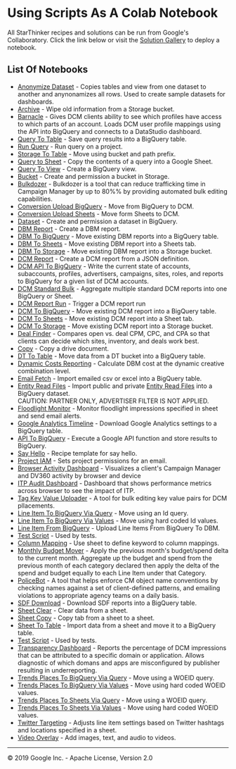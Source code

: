 # Using Scripts As A Colab Notebook

All StarThinker recipes and solutions can be run from Google's Collaboratory.
Click the link below or visit the [Solution Gallery](https://google.github.io/starthinker/) to deploy a notebook.

## List Of Notebooks
* [Anonymize Dataset](https://colab.research.google.com/github/google/starthinker/blob/master/colab/anonymize.ipynb) - Copies tables and view from one dataset to another and anynonamizes all rows.  Used to create sample datasets for dashboards.
* [Archive](https://colab.research.google.com/github/google/starthinker/blob/master/colab/archive.ipynb) - Wipe old information from a Storage bucket.
* [Barnacle](https://colab.research.google.com/github/google/starthinker/blob/master/colab/barnacle.ipynb) - Gives DCM clients ability to see which profiles have access to which parts of an account. Loads DCM user profile mappings using the API into BigQuery and connects to a DataStudio dashboard.
* [Query To Table](https://colab.research.google.com/github/google/starthinker/blob/master/colab/bigquery_query.ipynb) - Save query results into a BigQuery table.
* [Run Query](https://colab.research.google.com/github/google/starthinker/blob/master/colab/bigquery_run_query.ipynb) - Run query on a project.
* [Storage To Table](https://colab.research.google.com/github/google/starthinker/blob/master/colab/bigquery_storage.ipynb) - Move using bucket and path prefix.
* [Query to Sheet](https://colab.research.google.com/github/google/starthinker/blob/master/colab/bigquery_to_sheet.ipynb) - Copy the contents of a query into a Google Sheet.
* [Query To View](https://colab.research.google.com/github/google/starthinker/blob/master/colab/bigquery_view.ipynb) - Create a BigQuery view.
* [Bucket](https://colab.research.google.com/github/google/starthinker/blob/master/colab/bucket.ipynb) - Create and permission a bucket in Storage.
* [Bulkdozer](https://colab.research.google.com/github/google/starthinker/blob/master/colab/bulkdozer.ipynb) - Bulkdozer is a tool that can reduce trafficking time in Campaign Manager by up to 80%% by providing automated bulk editing capabilities.
* [Conversion Upload BigQuery](https://colab.research.google.com/github/google/starthinker/blob/master/colab/conversion_upload_from_biguery.ipynb) - Move from BigQuery to DCM.
* [Conversion Upload Sheets](https://colab.research.google.com/github/google/starthinker/blob/master/colab/conversion_upload_from_sheets.ipynb) - Move form Sheets to DCM.
* [Dataset](https://colab.research.google.com/github/google/starthinker/blob/master/colab/dataset.ipynb) - Create and permission a dataset in BigQuery.
* [DBM Report](https://colab.research.google.com/github/google/starthinker/blob/master/colab/dbm.ipynb) - Create a DBM report.
* [DBM To BigQuery](https://colab.research.google.com/github/google/starthinker/blob/master/colab/dbm_to_bigquery.ipynb) - Move existing DBM reports into a BigQuery table.
* [DBM To Sheets](https://colab.research.google.com/github/google/starthinker/blob/master/colab/dbm_to_sheets.ipynb) - Move existing DBM report into a Sheets tab.
* [DBM To Storage](https://colab.research.google.com/github/google/starthinker/blob/master/colab/dbm_to_storage.ipynb) - Move existing DBM report into a Storage bucket.
* [DCM Report](https://colab.research.google.com/github/google/starthinker/blob/master/colab/dcm.ipynb) - Create a DCM report from a JSON definition.
* [DCM API To BigQuery](https://colab.research.google.com/github/google/starthinker/blob/master/colab/dcm_api_to_bigquery.ipynb) - Write the current state of accounts, subaccounts, profiles, advertisers, campaigns, sites, roles, and reports to BigQuery for a given list of DCM accounts.
* [DCM Standard Bulk](https://colab.research.google.com/github/google/starthinker/blob/master/colab/dcm_bulk_standard.ipynb) - Aggregate multiple standard DCM reports into one BigQuery or Sheet.
* [DCM Report Run](https://colab.research.google.com/github/google/starthinker/blob/master/colab/dcm_run.ipynb) - Trigger a DCM report run
* [DCM To BigQuery](https://colab.research.google.com/github/google/starthinker/blob/master/colab/dcm_to_bigquery.ipynb) - Move existing DCM report into a BigQuery table.
* [DCM To Sheets](https://colab.research.google.com/github/google/starthinker/blob/master/colab/dcm_to_sheets.ipynb) - Move existing DCM report into a Sheet tab.
* [DCM To Storage](https://colab.research.google.com/github/google/starthinker/blob/master/colab/dcm_to_storage.ipynb) - Move existing DCM report into a Storage bucket.
* [Deal Finder](https://colab.research.google.com/github/google/starthinker/blob/master/colab/deal_finder.ipynb) - Compares open vs. deal CPM, CPC, and CPA so that clients can decide which sites, inventory, and deals work best.
* [Copy](https://colab.research.google.com/github/google/starthinker/blob/master/colab/drive_copy.ipynb) - Copy a drive document.
* [DT To Table](https://colab.research.google.com/github/google/starthinker/blob/master/colab/dt.ipynb) - Move data from a DT bucket into a BigQuery table.
* [Dynamic Costs Reporting](https://colab.research.google.com/github/google/starthinker/blob/master/colab/dynamic_costs.ipynb) - Calculate DBM cost at the dynamic creative combination level.
* [Email Fetch](https://colab.research.google.com/github/google/starthinker/blob/master/colab/email_to_bigquery.ipynb) - Import emailed csv or excel into a BigQuery table.
* [Entity Read Files](https://colab.research.google.com/github/google/starthinker/blob/master/colab/entity.ipynb) - Import public and private <a href='https://developers.google.com/bid-manager/guides/entity-read/format-v2' target='_blank'>Entity Read Files</a> into a BigQuery dataset.<br/>CAUTION: PARTNER ONLY, ADVERTISER FILTER IS NOT APPLIED.
* [Floodlight Monitor](https://colab.research.google.com/github/google/starthinker/blob/master/colab/floodlight_monitor.ipynb) - Monitor floodlight impressions specified in sheet and send email alerts.
* [Google Analytics Timeline](https://colab.research.google.com/github/google/starthinker/blob/master/colab/ga_timeline.ipynb) - Download Google Analytics settings to a BigQuery table.
* [API To BigQuery](https://colab.research.google.com/github/google/starthinker/blob/master/colab/google_api_to_bigquery.ipynb) - Execute a Google API function and store results to BigQuery.
* [Say Hello](https://colab.research.google.com/github/google/starthinker/blob/master/colab/hello.ipynb) - Recipe template for say hello.
* [Project IAM](https://colab.research.google.com/github/google/starthinker/blob/master/colab/iam.ipynb) - Sets project permissions for an email.
* [Browser Activity Dashboard](https://colab.research.google.com/github/google/starthinker/blob/master/colab/itp.ipynb) - Visualizes a client's Campaign Manager and DV360 activity by browser and device
* [ITP Audit Dashboard](https://colab.research.google.com/github/google/starthinker/blob/master/colab/itp_audit.ipynb) - Dashboard that shows performance metrics across browser to see the impact of ITP.
* [Tag Key Value Uploader](https://colab.research.google.com/github/google/starthinker/blob/master/colab/kv_uploader.ipynb) - A tool for bulk editing key value pairs for DCM pllacements.
* [Line Item To BigQuery Via Query](https://colab.research.google.com/github/google/starthinker/blob/master/colab/lineitem_read_to_bigquery_via_query.ipynb) - Move using an Id query.
* [Line Item To BigQuery Via Values](https://colab.research.google.com/github/google/starthinker/blob/master/colab/lineitem_read_to_bigquery_via_value.ipynb) - Move using hard coded Id values.
* [Line Item From BigQuery](https://colab.research.google.com/github/google/starthinker/blob/master/colab/lineitem_write_from_bigquery.ipynb) - Upload Line Items From BigQuery To DBM.
* [Test Script](https://colab.research.google.com/github/google/starthinker/blob/master/colab/manual.ipynb) - Used by tests.
* [Column Mapping](https://colab.research.google.com/github/google/starthinker/blob/master/colab/mapping.ipynb) - Use sheet to define keyword to column mappings.
* [Monthly Budget Mover](https://colab.research.google.com/github/google/starthinker/blob/master/colab/monthly_budget_mover.ipynb) - Apply the previous month's budget/spend delta to the current month.  Aggregate up the budget and spend from the previous month of each category declared then apply the delta of the spend and budget equally to each Line Item under that Category.
* [PoliceBot](https://colab.research.google.com/github/google/starthinker/blob/master/colab/policebot.ipynb) - A tool that helps enforce CM object name conventions by checking names against a set of client-defined patterns, and emailing violations to appropriate agency teams on a daily basis.
* [SDF Download](https://colab.research.google.com/github/google/starthinker/blob/master/colab/sdf_to_bigquery.ipynb) - Download SDF reports into a BigQuery table.
* [Sheet Clear](https://colab.research.google.com/github/google/starthinker/blob/master/colab/sheets_clear.ipynb) - Clear data from a sheet.
* [Sheet Copy](https://colab.research.google.com/github/google/starthinker/blob/master/colab/sheets_copy.ipynb) - Copy tab from a sheet to a sheet.
* [Sheet To Table](https://colab.research.google.com/github/google/starthinker/blob/master/colab/sheets_to_bigquery.ipynb) - Import data from a sheet and move it to a BigQuery table.
* [Test Script](https://colab.research.google.com/github/google/starthinker/blob/master/colab/test.ipynb) - Used by tests.
* [Transparency Dashboard](https://colab.research.google.com/github/google/starthinker/blob/master/colab/transparency.ipynb) - Reports the percentage of DCM impressions that can be attributed to a specific domain or application.  Allows diagnostic of which domans and apps are misconfigured by publisher resulting in underreporting.
* [Trends Places To BigQuery Via Query](https://colab.research.google.com/github/google/starthinker/blob/master/colab/trends_places_to_bigquery_via_query.ipynb) - Move using a WOEID query.
* [Trends Places To BigQuery Via Values](https://colab.research.google.com/github/google/starthinker/blob/master/colab/trends_places_to_bigquery_via_value.ipynb) - Move using hard coded WOEID values.
* [Trends Places To Sheets Via Query](https://colab.research.google.com/github/google/starthinker/blob/master/colab/trends_places_to_sheets_via_query.ipynb) - Move using a WOEID query.
* [Trends Places To Sheets Via Values](https://colab.research.google.com/github/google/starthinker/blob/master/colab/trends_places_to_sheets_via_value.ipynb) - Move using hard coded WOEID values.
* [Twitter Targeting](https://colab.research.google.com/github/google/starthinker/blob/master/colab/twitter.ipynb) - Adjusts line item settings based on Twitter hashtags and locations specified in a sheet.
* [Video Overlay](https://colab.research.google.com/github/google/starthinker/blob/master/colab/video.ipynb) - Add images, text, and audio to videos.
---
&copy; 2019 Google Inc. - Apache License, Version 2.0
